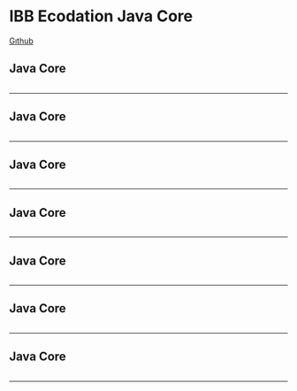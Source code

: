 # IBB Ecodation Java Core
[Gıthub](https://github.com/nepatiess/ibb_ecodation_javacore)

## Java Core
```sh

```
---

## Java Core
```sh

```
---
## Java Core
```sh

```
---
## Java Core
```sh

```
---
## Java Core
```sh

```
---
## Java Core
```sh

```
---
## Java Core
```sh

```
---